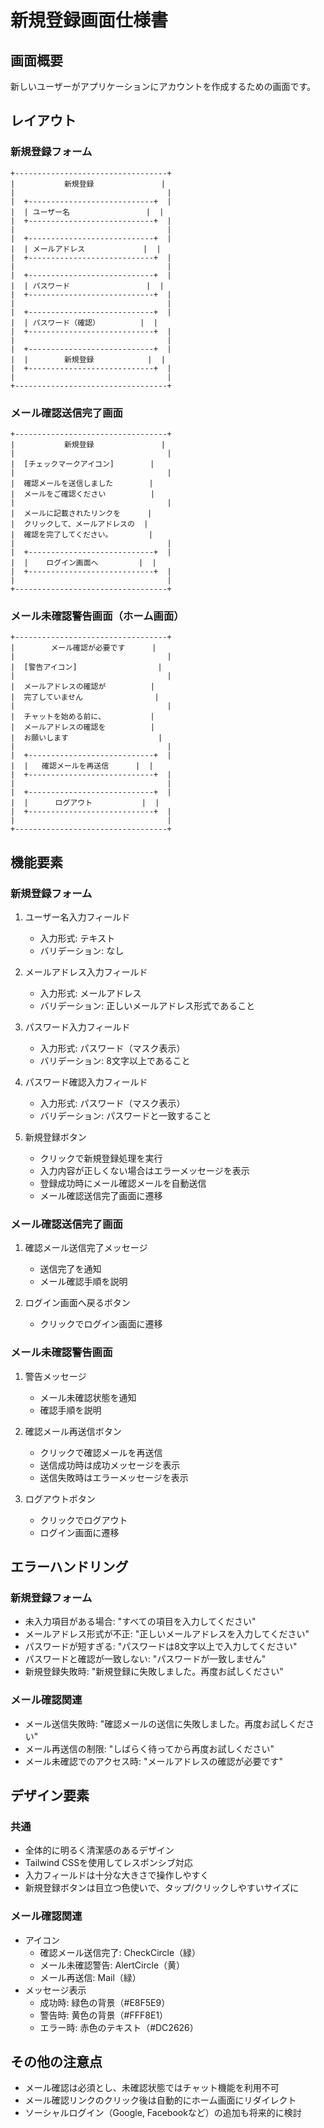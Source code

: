 # 新規登録画面仕様書

## 画面概要

新しいユーザーがアプリケーションにアカウントを作成するための画面です。

## レイアウト

### 新規登録フォーム

```text
+----------------------------------+
|           新規登録               |
|                                  |
|  +----------------------------+  |
|  | ユーザー名                 |  |
|  +----------------------------+  |
|                                  |
|  +----------------------------+  |
|  | メールアドレス             |  |
|  +----------------------------+  |
|                                  |
|  +----------------------------+  |
|  | パスワード                 |  |
|  +----------------------------+  |
|                                  |
|  +----------------------------+  |
|  | パスワード（確認）         |  |
|  +----------------------------+  |
|                                  |
|  +----------------------------+  |
|  |        新規登録            |  |
|  +----------------------------+  |
|                                  |
+----------------------------------+
```

### メール確認送信完了画面

```text
+----------------------------------+
|           新規登録               |
|                                  |
|  [チェックマークアイコン]        |
|                                  |
|  確認メールを送信しました        |
|  メールをご確認ください          |
|                                  |
|  メールに記載されたリンクを      |
|  クリックして、メールアドレスの  |
|  確認を完了してください。        |
|                                  |
|  +----------------------------+  |
|  |    ログイン画面へ         |  |
|  +----------------------------+  |
|                                  |
+----------------------------------+
```

### メール未確認警告画面（ホーム画面）
```
+----------------------------------+
|        メール確認が必要です      |
|                                  |
|  [警告アイコン]                  |
|                                  |
|  メールアドレスの確認が          |
|  完了していません                |
|                                  |
|  チャットを始める前に、          |
|  メールアドレスの確認を          |
|  お願いします                    |
|                                  |
|  +----------------------------+  |
|  |   確認メールを再送信      |  |
|  +----------------------------+  |
|                                  |
|  +----------------------------+  |
|  |      ログアウト           |  |
|  +----------------------------+  |
|                                  |
+----------------------------------+
```

## 機能要素

### 新規登録フォーム

1. ユーザー名入力フィールド
   - 入力形式: テキスト
   - バリデーション: なし

2. メールアドレス入力フィールド
   - 入力形式: メールアドレス
   - バリデーション: 正しいメールアドレス形式であること

3. パスワード入力フィールド
   - 入力形式: パスワード（マスク表示）
   - バリデーション: 8文字以上であること

4. パスワード確認入力フィールド
   - 入力形式: パスワード（マスク表示）
   - バリデーション: パスワードと一致すること

5. 新規登録ボタン
   - クリックで新規登録処理を実行
   - 入力内容が正しくない場合はエラーメッセージを表示
   - 登録成功時にメール確認メールを自動送信
   - メール確認送信完了画面に遷移

### メール確認送信完了画面

1. 確認メール送信完了メッセージ
   - 送信完了を通知
   - メール確認手順を説明

2. ログイン画面へ戻るボタン
   - クリックでログイン画面に遷移

### メール未確認警告画面

1. 警告メッセージ
   - メール未確認状態を通知
   - 確認手順を説明

2. 確認メール再送信ボタン
   - クリックで確認メールを再送信
   - 送信成功時は成功メッセージを表示
   - 送信失敗時はエラーメッセージを表示

3. ログアウトボタン
   - クリックでログアウト
   - ログイン画面に遷移

## エラーハンドリング

### 新規登録フォーム

- 未入力項目がある場合: "すべての項目を入力してください"
- メールアドレス形式が不正: "正しいメールアドレスを入力してください"
- パスワードが短すぎる: "パスワードは8文字以上で入力してください"
- パスワードと確認が一致しない: "パスワードが一致しません"
- 新規登録失敗時: "新規登録に失敗しました。再度お試しください"

### メール確認関連

- メール送信失敗時: "確認メールの送信に失敗しました。再度お試しください"
- メール再送信の制限: "しばらく待ってから再度お試しください"
- メール未確認でのアクセス時: "メールアドレスの確認が必要です"

## デザイン要素

### 共通

- 全体的に明るく清潔感のあるデザイン
- Tailwind CSSを使用してレスポンシブ対応
- 入力フィールドは十分な大きさで操作しやすく
- 新規登録ボタンは目立つ色使いで、タップ/クリックしやすいサイズに

### メール確認関連

- アイコン
  - 確認メール送信完了: CheckCircle（緑）
  - メール未確認警告: AlertCircle（黄）
  - メール再送信: Mail（緑）
- メッセージ表示
  - 成功時: 緑色の背景（#E8F5E9）
  - 警告時: 黄色の背景（#FFF8E1）
  - エラー時: 赤色のテキスト（#DC2626）

## その他の注意点

- メール確認は必須とし、未確認状態ではチャット機能を利用不可
- メール確認リンクのクリック後は自動的にホーム画面にリダイレクト
- ソーシャルログイン（Google, Facebookなど）の追加も将来的に検討
